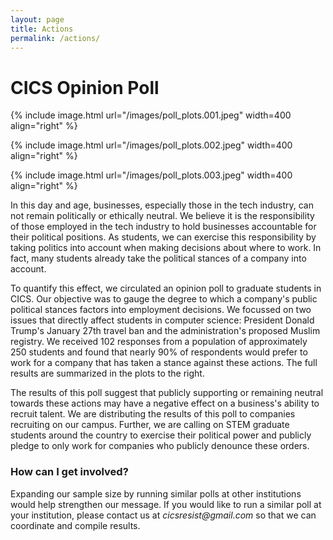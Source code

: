 ```yaml
---
layout: page
title: Actions
permalink: /actions/
---
```


# CICS Opinion Poll

{% include image.html url="/images/poll_plots.001.jpeg"  width=400 align="right" %}

{% include image.html url="/images/poll_plots.002.jpeg"  width=400 align="right" %}

{% include image.html url="/images/poll_plots.003.jpeg"  width=400 align="right" %}

In this day and age, businesses, especially those in the tech industry, can not remain politically or ethically neutral. We believe it is the responsibility of those employed in the tech industry to hold businesses accountable for their political positions. As students, we can exercise this responsibility by taking politics into account when making decisions about where to work. In fact, many students already take the political stances of a company into account. 

To quantify this effect, we circulated an opinion poll to graduate students in CICS. Our objective was to gauge the degree to which a company's public political stances factors into employment decisions. We focussed on two issues that directly affect students in computer science: President Donald Trump's January 27th travel ban and the administration's proposed Muslim registry. We received 102 responses from a population of approximately 250 students and found that nearly 90% of respondents would prefer to work for a company that has taken a stance against these actions. The full results are summarized in the plots to the right.

The results of this poll suggest that publicly supporting or remaining neutral towards these actions may have a negative effect on a business's ability to recruit talent. We are distributing the results of this poll to companies recruiting on our campus. Further, we are calling on STEM graduate students around the country to exercise their political power and publicly pledge to only work for companies who publicly denounce these orders.


### How can I get involved?

Expanding our sample size by running similar polls at other institutions would help strengthen our message. If you would like to run a similar poll at your institution, please contact us at _cicsresist@gmail.com_ so that we can coordinate and compile results.

